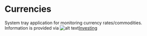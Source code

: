 Currencies
=========
System tray application for monitoring currency rates/commodities.  
Information is provided via
![alt text](main/src/investing.ico "Logo Title Text 1")[Investing](http://investing.com)